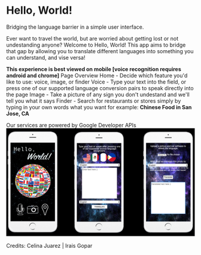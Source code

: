 # Hello, World!

Bridging the language barrier in a simple user interface.

Ever want to travel the world, but are worried about getting lost or not undestanding anyone?
Welcome to Hello, World! This app aims to bridge that gap by allowing you to translate different languages into something you can understand, and vise versa!

**This experience is best viewed on mobile [voice recognition requires android and chrome]**
Page Overview
Home - Decide which feature you'd like to use: voice, image, or finder
Voice - Type your text into the field, or press one of our supported language conversion pairs to speak directly into the page
Image - Take a picture of any sign you don't undestand and we'll tell you what it says
Finder - Search for restaurants or stores simply by typing in your own words what you want
      for example: **Chinese Food in San Jose, CA**

Our services are powered by Google Developer APIs
![Hello World](https://github.com/thenxtAI3/Hello_World/blob/master/Preview.png)

Credits: Celina Juarez | Irais Gopar
